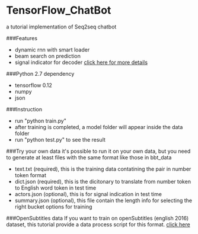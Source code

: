 # TensorFlow_ChatBot
a tutorial implementation of Seq2seq chatbot

###Features
* dynamic rnn with smart loader
* beam search on prediction
* signal indicator for decoder [click here for more details](https://docs.google.com/gview?url=http://sudongqi.com/Documents/2016_02.pdf&embedded=true)

###Python 2.7 dependency
* tensorflow 0.12
* numpy
* json

###Instruction
* run "python train.py"
* after training is completed, a model folder will appear inside the data folder
* run "python test.py" to see the result

###Try your own data
it's possible to run it on your own data, but you need to generate at least files with the same format like those in bbt_data
* text.txt      (required), this is the training data contatining the pair in number token format
* dict.json     (required), this is the dicitonary to translate from number token to English word token in test time
* actors.json   (optional), this is for signal indication in test time
* summary.json  (optional), this file contain the length info for selecting the right bucket options for training

###OpenSubtitles data 
If you want to train on openSubtitles (english 2016) dataset, this tutorial provide a data process script for this format.
[click here](http://opus.lingfil.uu.se/OpenSubtitles2016.php)
